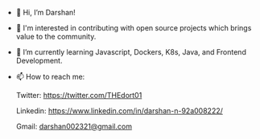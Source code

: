 - 👋 Hi, I’m Darshan!
- 🤝 I'm interested in contributing with open source projects which brings value to the community.
- 🌱 I’m currently learning Javascript, Dockers, K8s, Java, and Frontend Development.
- 📫 How to reach me:   

     Twitter:
      https://twitter.com/THEdort01      
      
     Linkedin:
      https://www.linkedin.com/in/darshan-n-92a008222/
      
     Gmail:
      darshan002321@gmail.com

<!---
Darshan174/Darshan174 is a ✨ special ✨ repository because its `README.md` (this file) appears on your GitHub profile.
You can click the Preview link to take a look at your changes.
--->

